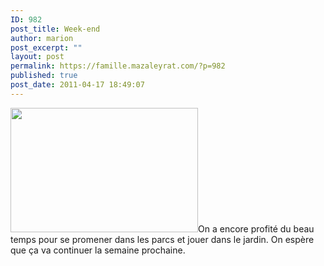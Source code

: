 ```yaml
---
ID: 982
post_title: Week-end
author: marion
post_excerpt: ""
layout: post
permalink: https://famille.mazaleyrat.com/?p=982
published: true
post_date: 2011-04-17 18:49:07
---
```

<a href="http://famille.mazaleyrat.com/wp-content/uploads/2011/04/blog.jpg"><img src="http://famille.mazaleyrat.com/wp-content/uploads/2011/04/blog-300x199.jpg" alt="" title="blog" width="300" height="199" class="alignleft size-medium wp-image-986" /></a>On a encore profité du beau temps pour se promener dans les parcs et jouer dans le jardin. On espère que ça va continuer la semaine prochaine.